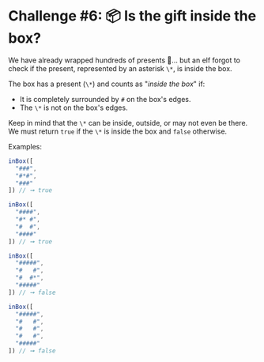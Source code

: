 # Challenge #6: 📦 Is the gift inside the box?

We have already wrapped hundreds of presents 🎁… but an elf forgot to check if the present, represented by an asterisk `\*`, is inside the box.

The box has a present (`\*`) and counts as "*inside the box*" if:

- It is completely surrounded by `#` on the box's edges.
- The `\*` is not on the box's edges.

Keep in mind that the `\*` can be inside, outside, or may not even be there. We must return `true` if the `\*` is inside the box and `false` otherwise.

Examples:

```js
inBox([
  "###",
  "#*#",
  "###"
]) // ➞ true

inBox([
  "####",
  "#* #",
  "#  #",
  "####"
]) // ➞ true

inBox([
  "#####",
  "#   #",
  "#  #*",
  "#####"
]) // ➞ false

inBox([
  "#####",
  "#   #",
  "#   #",
  "#   #",
  "#####"
]) // ➞ false
```
